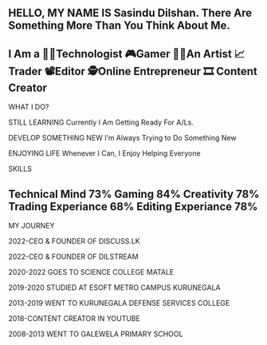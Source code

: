 HELLO, MY NAME IS Sasindu Dilshan.
There Are Something More Than You Think About Me.
----------------------------------------------------------------------------------------------------------------------
I Am a
👨‍💻Technologist
🎮Gamer
👨‍🎨An Artist
📈Trader
📽️Editor
🕵️‍Online Entrepreneur
🎞️ Content Creator
----------------------------------------------------------------------------------------------------------------------
WHAT I DO?

STILL LEARNING
Currently I Am Getting Ready For A/Ls.

DEVELOP SOMETHING NEW
I’m Always Trying to Do Something New

ENJOYING LIFE
Whenever I Can, I Enjoy Helping Everyone

SKILLS

Technical Mind 73%
Gaming 84%
Creativity 78%
Trading Experiance 68%
Editing Experiance 78%
----------------------------------------------------------------------------------------------------------------------
MY JOURNEY

2022-CEO & FOUNDER OF DISCUSS.LK

2022-CEO & FOUNDER OF DILSTREAM

2020-2022 GOES TO SCIENCE COLLEGE MATALE

2019-2020 STUDIED AT ESOFT METRO CAMPUS KURUNEGALA

2013-2019 WENT TO KURUNEGALA DEFENSE SERVICES COLLEGE

2018-CONTENT CREATOR IN YOUTUBE

2008-2013 WENT TO GALEWELA PRIMARY SCHOOL
